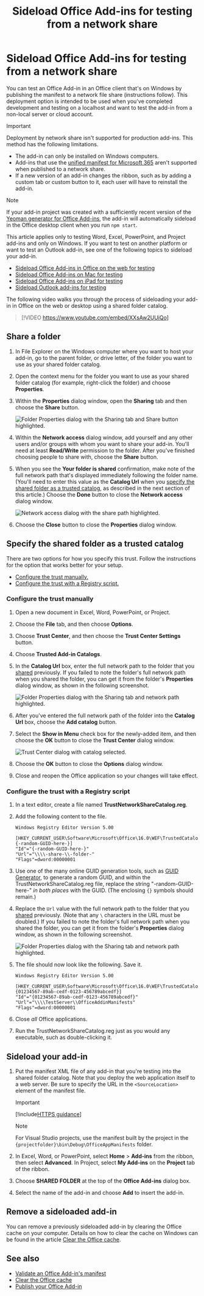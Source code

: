 ﻿---
title: Sideload Office Add-ins for testing from a network share
description: Learn how to sideload an Office Add-in for testing from a network share.
ms.date: 05/21/2025
ms.localizationpriority: medium
---

# Sideload Office Add-ins for testing from a network share

You can test an Office Add-in in an Office client that's on Windows by publishing the manifest to a network file share (instructions follow). This deployment option is intended to be used when you've completed development and testing on a localhost and want to test the add-in from a non-local server or cloud account.

> [!IMPORTANT]
> Deployment by network share isn't supported for production add-ins. This method has the following limitations.
>
> - The add-in can only be installed on Windows computers.
> - Add-ins that use the [unified manifest for Microsoft 365](../develop/unified-manifest-overview.md) aren't supported when published to a network share.
> - If a new version of an add-in changes the ribbon, such as by adding a custom tab or custom button to it, each user will have to reinstall the add-in.

> [!NOTE]
> If your add-in project was created with a sufficiently recent version of the [Yeoman generator for Office Add-ins](../develop/yeoman-generator-overview.md), the add-in will automatically sideload in the Office desktop client when you run `npm start`.

This article applies only to testing Word, Excel, PowerPoint, and Project add-ins and only on Windows. If you want to test on another platform or want to test an Outlook add-in, see one of the following topics to sideload your add-in.

- [Sideload Office Add-ins in Office on the web for testing](sideload-office-add-ins-for-testing.md)
- [Sideload Office Add-ins on Mac for testing](sideload-an-office-add-in-on-mac.md)
- [Sideload Office Add-ins on iPad for testing](sideload-an-office-add-in-on-ipad.md)
- [Sideload Outlook add-ins for testing](../outlook/sideload-outlook-add-ins-for-testing.md)

The following video walks you through the process of sideloading your add-in in Office on the web or desktop using a shared folder catalog.  

> [!VIDEO https://www.youtube.com/embed/XXsAw2UUiQo]

## Share a folder

1. In File Explorer on the Windows computer where you want to host your add-in, go to the parent folder, or drive letter, of the folder you want to use as your shared folder catalog.

1. Open the context menu for the folder you want to use as your shared folder catalog (for example, right-click the folder) and choose **Properties**.

1. Within the **Properties** dialog window, open the **Sharing** tab and then choose the **Share** button.

    ![Folder Properties dialog with the Sharing tab and Share button highlighted.](../images/sideload-windows-properties-dialog.png)

1. Within the **Network access** dialog window, add yourself and any other users and/or groups with whom you want to share your add-in. You'll need at least **Read/Write** permission to the folder. After you've finished choosing people to share with, choose the **Share** button.

1. When you see the **Your folder is shared** confirmation, make note of the full network path that's displayed immediately following the folder name. (You'll need to enter this value as the **Catalog Url** when you [specify the shared folder as a trusted catalog](#specify-the-shared-folder-as-a-trusted-catalog), as described in the next section of this article.) Choose the **Done** button to close the **Network access** dialog window.

   ![Network access dialog with the share path highlighted.](../images/sideload-windows-network-access-dialog.png)

1. Choose the **Close** button to close the **Properties** dialog window.

## Specify the shared folder as a trusted catalog

There are two options for how you specify this trust. Follow the instructions for the option that works better for your setup.

- [Configure the trust manually.](#configure-the-trust-manually)
- [Configure the trust with a Registry script.](#configure-the-trust-with-a-registry-script)

### Configure the trust manually

1. Open a new document in Excel, Word, PowerPoint, or Project.

1. Choose the **File** tab, and then choose **Options**.

1. Choose **Trust Center**, and then choose the **Trust Center Settings** button.

1. Choose **Trusted Add-in Catalogs**.

1. In the **Catalog Url** box, enter the full network path to the folder that you [shared](#share-a-folder) previously. If you failed to note the folder's full network path when you shared the folder, you can get it from the folder's **Properties** dialog window, as shown in the following screenshot.

    ![Folder Properties dialog with the Sharing tab and network path highlighted.](../images/sideload-windows-properties-dialog-2.png)

1. After you've entered the full network path of the folder into the **Catalog Url** box, choose the **Add catalog** button.

1. Select the **Show in Menu** check box for the newly-added item, and then choose the **OK** button to close the **Trust Center** dialog window.

    ![Trust Center dialog with catalog selected.](../images/sideload-windows-trust-center-dialog.png)

1. Choose the **OK** button to close the **Options** dialog window.

1. Close and reopen the Office application so your changes will take effect.

### Configure the trust with a Registry script

1. In a text editor, create a file named **TrustNetworkShareCatalog.reg**.

1. Add the following content to the file.

    ```text
    Windows Registry Editor Version 5.00

    [HKEY_CURRENT_USER\Software\Microsoft\Office\16.0\WEF\TrustedCatalogs\{-random-GUID-here-}]
    "Id"="{-random-GUID-here-}"
    "Url"="\\\\-share-\\-folder-"
    "Flags"=dword:00000001
    ```

1. Use one of the many online GUID generation tools, such as [GUID Generator](https://guidgenerator.com/), to generate a random GUID, and within the TrustNetworkShareCatalog.reg file, replace the string "-random-GUID-here-" *in both places* with the GUID. (The enclosing `{}` symbols should remain.)

1. Replace the `Url` value with the full network path to the folder that you [shared](#share-a-folder) previously. (Note that any `\` characters in the URL must be doubled.) If you failed to note the folder's full network path when you shared the folder, you can get it from the folder's **Properties** dialog window, as shown in the following screenshot.

    ![Folder Properties dialog with the Sharing tab and network path highlighted.](../images/sideload-windows-properties-dialog-2.png)

1. The file should now look like the following. Save it.

    ```text
    Windows Registry Editor Version 5.00

    [HKEY_CURRENT_USER\Software\Microsoft\Office\16.0\WEF\TrustedCatalogs\{01234567-89ab-cedf-0123-456789abcedf}]
    "Id"="{01234567-89ab-cedf-0123-456789abcedf}"
    "Url"="\\\\TestServer\\OfficeAddinManifests"
    "Flags"=dword:00000001
    ```

1. Close *all* Office applications.

1. Run the TrustNetworkShareCatalog.reg just as you would any executable, such as double-clicking it.

## Sideload your add-in

1. Put the manifest XML file of any add-in that you're testing into the shared folder catalog. Note that you deploy the web application itself to a web server. Be sure to specify the URL in the `<SourceLocation>` element of the manifest file.

    > [!IMPORTANT]
    > [!include[HTTPS guidance](../includes/https-guidance.md)]

    > [!NOTE]
    > For Visual Studio projects, use the manifest built by the project in the `{projectfolder}\bin\Debug\OfficeAppManifests` folder.

1. In Excel, Word, or PowerPoint, select **Home** > **Add-ins** from the ribbon, then select **Advanced**. In Project, select **My Add-ins** on the **Project** tab of the ribbon.

1. Choose **SHARED FOLDER** at the top of the **Office Add-ins** dialog box.

1. Select the name of the add-in and choose **Add** to insert the add-in.

## Remove a sideloaded add-in

You can remove a previously sideloaded add-in by clearing the Office cache on your computer. Details on how to clear the cache on Windows can be found in the article [Clear the Office cache](clear-cache.md#clear-the-office-cache-on-windows).

## See also

- [Validate an Office Add-in's manifest](troubleshoot-manifest.md)
- [Clear the Office cache](clear-cache.md)
- [Publish your Office Add-in](../publish/publish.md)
